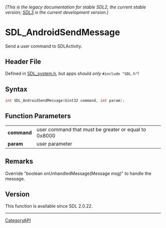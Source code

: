 ###### (This is the legacy documentation for stable SDL2, the current stable version; [SDL3](https://wiki.libsdl.org/SDL3/) is the current development version.)
# SDL_AndroidSendMessage

Send a user command to SDLActivity.

## Header File

Defined in [SDL_system.h](https://github.com/libsdl-org/SDL/blob/SDL2/include/SDL_system.h), but apps should _only_ `#include "SDL.h"`!

## Syntax

```c
int SDL_AndroidSendMessage(Uint32 command, int param);

```

## Function Parameters

|                 |                                                      |
| --------------- | ---------------------------------------------------- |
| **command**     | user command that must be greater or equal to 0x8000 |
| **param**       | user parameter                                       |

## Remarks

Override "boolean onUnhandledMessage(Message msg)" to handle the message.

## Version

This function is available since SDL 2.0.22.

----
[CategoryAPI](CategoryAPI)

